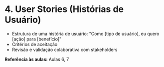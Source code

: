 # 4. **User Stories (Histórias de Usuário)**

* Estrutura de uma história de usuário: "Como \[tipo de usuário], eu quero \[ação] para \[benefício]"
* Critérios de aceitação
* Revisão e validação colaborativa com stakeholders

**Referência às aulas:** Aulas 6, 7